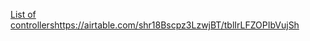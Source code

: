 [List of controllers](https://airtable.com/shr18Bscpz3LzwjBT/tblIrLFZOPIbVujSh)https://airtable.com/shr18Bscpz3LzwjBT/tblIrLFZOPIbVujSh
